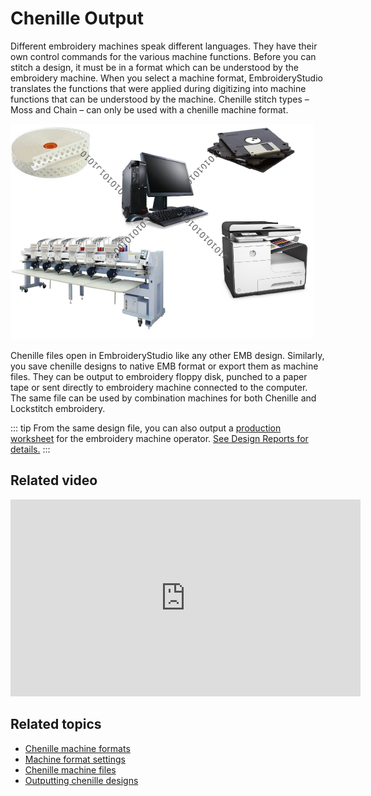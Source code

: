 # Chenille Output

Different embroidery machines speak different languages. They have their own control commands for the various machine functions. Before you can stitch a design, it must be in a format which can be understood by the embroidery machine. When you select a machine format, EmbroideryStudio translates the functions that were applied during digitizing into machine functions that can be understood by the machine. Chenille stitch types – Moss and Chain – can only be used with a chenille machine format.

![chenille_output00001.png](assets/chenille_output00001.png)

Chenille files open in EmbroideryStudio like any other EMB design. Similarly, you save chenille designs to native EMB format or export them as machine files. They can be output to embroidery floppy disk, punched to a paper tape or sent directly to embroidery machine connected to the computer. The same file can be used by combination machines for both Chenille and Lockstitch embroidery.

::: tip
From the same design file, you can also output a [production worksheet](../../glossary/glossary#production-worksheet) for the embroidery machine operator. [See Design Reports for details.](../../Production/reports/Design_Reports)
:::

## Related video

<iframe width="560" height="315" src="https://www.youtube.com/embed/VoPmf_xPMPo" title="YouTube video player" frameborder="0" allow="accelerometer; autoplay; clipboard-write; encrypted-media; gyroscope; picture-in-picture" allowfullscreen></iframe>

## Related topics

- [Chenille machine formats](Chenille_machine_formats)
- [Machine format settings](Machine_format_settings)
- [Chenille machine files](Chenille_machine_files)
- [Outputting chenille designs](Outputting_chenille_designs)
